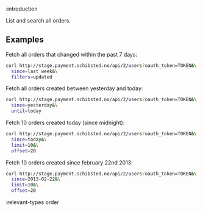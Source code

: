 :introduction

List and search all orders.

## Examples

Fetch all orders that changed within the past 7 days:

```sh
curl http://stage.payment.schibsted.no/api/2/users?oauth_token=TOKEN&\
  since=last week&\
  filters=updated
```

Fetch all orders created between yesterday and today:

```sh
curl http://stage.payment.schibsted.no/api/2/users?oauth_token=TOKEN&\
  since=yesterday&\
  until=today
```

Fetch 10 orders created today (since midnight):

```sh
curl http://stage.payment.schibsted.no/api/2/users?oauth_token=TOKEN&\
  since=today&\
  limit=10&\
  offset=20
```

Fetch 10 orders created since february 22nd 2013:

```sh
curl http://stage.payment.schibsted.no/api/2/users?oauth_token=TOKEN&\
  since=2013-02-22&\
  limit=10&\
  offset=20
```

:relevant-types order

